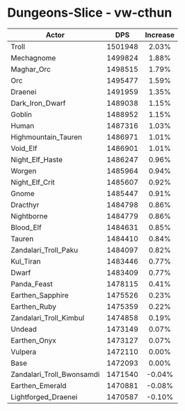 # Dungeons-Slice - vw-cthun
| Actor | DPS | Increase |
|---|:---:|:---:|
|Troll|1501948|2.03%|
|Mechagnome|1499824|1.88%|
|Maghar_Orc|1498515|1.79%|
|Orc|1495477|1.59%|
|Draenei|1491959|1.35%|
|Dark_Iron_Dwarf|1489038|1.15%|
|Goblin|1488952|1.15%|
|Human|1487316|1.03%|
|Highmountain_Tauren|1486971|1.01%|
|Void_Elf|1486901|1.01%|
|Night_Elf_Haste|1486247|0.96%|
|Worgen|1485964|0.94%|
|Night_Elf_Crit|1485607|0.92%|
|Gnome|1485447|0.91%|
|Dracthyr|1484798|0.86%|
|Nightborne|1484779|0.86%|
|Blood_Elf|1484631|0.85%|
|Tauren|1484410|0.84%|
|Zandalari_Troll_Paku|1484097|0.82%|
|Kul_Tiran|1483446|0.77%|
|Dwarf|1483409|0.77%|
|Panda_Feast|1478115|0.41%|
|Earthen_Sapphire|1475526|0.23%|
|Earthen_Ruby|1475359|0.22%|
|Zandalari_Troll_Kimbul|1474858|0.19%|
|Undead|1473149|0.07%|
|Earthen_Onyx|1473127|0.07%|
|Vulpera|1472110|0.00%|
|Base|1472093|0.00%|
|Zandalari_Troll_Bwonsamdi|1471540|-0.04%|
|Earthen_Emerald|1470881|-0.08%|
|Lightforged_Draenei|1470587|-0.10%|
